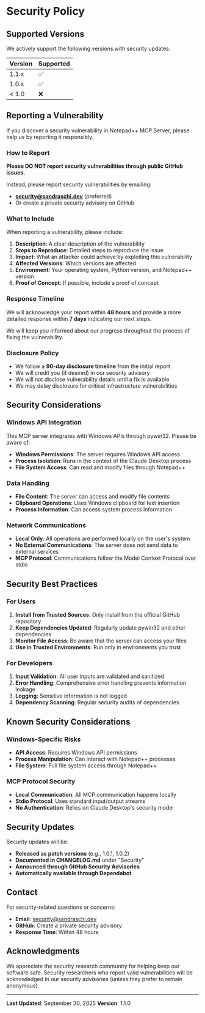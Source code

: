 # Security Policy

## Supported Versions

We actively support the following versions with security updates:

| Version | Supported          |
| ------- | ------------------ |
| 1.1.x   | :white_check_mark: |
| 1.0.x   | :white_check_mark: |
| < 1.0   | :x:                |

## Reporting a Vulnerability

If you discover a security vulnerability in Notepad++ MCP Server, please help us by reporting it responsibly.

### How to Report

**Please DO NOT report security vulnerabilities through public GitHub issues.**

Instead, please report security vulnerabilities by emailing:
- **security@sandraschi.dev** (preferred)
- Or create a private security advisory on GitHub

### What to Include

When reporting a vulnerability, please include:

1. **Description**: A clear description of the vulnerability
2. **Steps to Reproduce**: Detailed steps to reproduce the issue
3. **Impact**: What an attacker could achieve by exploiting this vulnerability
4. **Affected Versions**: Which versions are affected
5. **Environment**: Your operating system, Python version, and Notepad++ version
6. **Proof of Concept**: If possible, include a proof of concept

### Response Timeline

We will acknowledge your report within **48 hours** and provide a more detailed response within **7 days** indicating our next steps.

We will keep you informed about our progress throughout the process of fixing the vulnerability.

### Disclosure Policy

- We follow a **90-day disclosure timeline** from the initial report
- We will credit you (if desired) in our security advisory
- We will not disclose vulnerability details until a fix is available
- We may delay disclosure for critical infrastructure vulnerabilities

## Security Considerations

### Windows API Integration
This MCP server integrates with Windows APIs through pywin32. Please be aware of:

- **Windows Permissions**: The server requires Windows API access
- **Process Isolation**: Runs in the context of the Claude Desktop process
- **File System Access**: Can read and modify files through Notepad++

### Data Handling
- **File Content**: The server can access and modify file contents
- **Clipboard Operations**: Uses Windows clipboard for text insertion
- **Process Information**: Can access system process information

### Network Communications
- **Local Only**: All operations are performed locally on the user's system
- **No External Communications**: The server does not send data to external services
- **MCP Protocol**: Communications follow the Model Context Protocol over stdio

## Security Best Practices

### For Users
1. **Install from Trusted Sources**: Only install from the official GitHub repository
2. **Keep Dependencies Updated**: Regularly update pywin32 and other dependencies
3. **Monitor File Access**: Be aware that the server can access your files
4. **Use in Trusted Environments**: Run only in environments you trust

### For Developers
1. **Input Validation**: All user inputs are validated and sanitized
2. **Error Handling**: Comprehensive error handling prevents information leakage
3. **Logging**: Sensitive information is not logged
4. **Dependency Scanning**: Regular security audits of dependencies

## Known Security Considerations

### Windows-Specific Risks
- **API Access**: Requires Windows API permissions
- **Process Manipulation**: Can interact with Notepad++ processes
- **File System**: Full file system access through Notepad++

### MCP Protocol Security
- **Local Communication**: All MCP communication happens locally
- **Stdio Protocol**: Uses standard input/output streams
- **No Authentication**: Relies on Claude Desktop's security model

## Security Updates

Security updates will be:
- **Released as patch versions** (e.g., 1.0.1, 1.0.2)
- **Documented in CHANGELOG.md** under "Security"
- **Announced through GitHub Security Advisories**
- **Automatically available through Dependabot**

## Contact

For security-related questions or concerns:
- **Email**: security@sandraschi.dev
- **GitHub**: Create a private security advisory
- **Response Time**: Within 48 hours

## Acknowledgments

We appreciate the security research community for helping keep our software safe. Security researchers who report valid vulnerabilities will be acknowledged in our security advisories (unless they prefer to remain anonymous).

---

**Last Updated**: September 30, 2025
**Version**: 1.1.0
